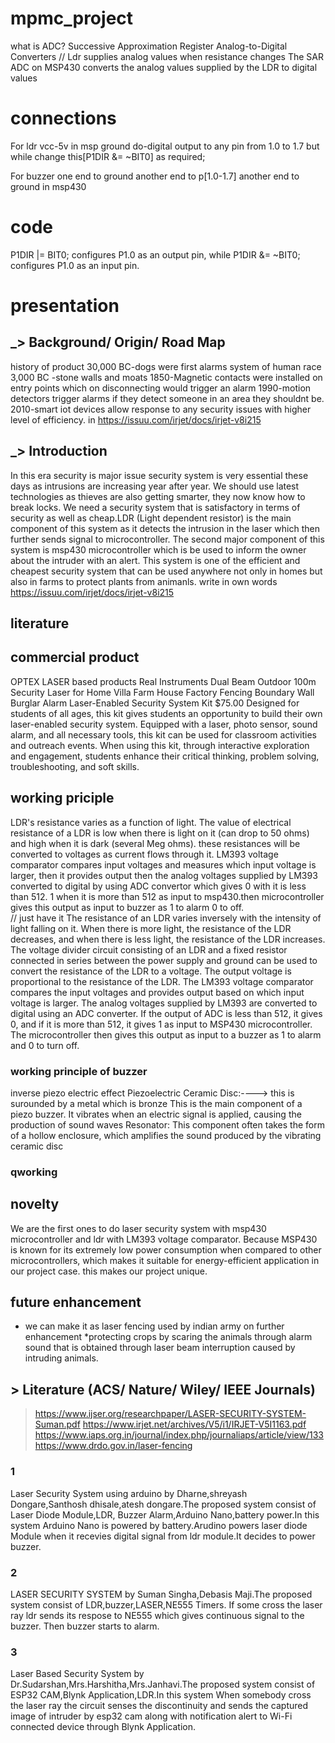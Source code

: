 # mpmc_project
what is ADC?
Successive Approximation Register Analog-to-Digital Converters
//
Ldr supplies analog values when resistance changes 
The SAR ADC on MSP430 converts the analog values supplied by the LDR to digital values
# connections 
For ldr 
vcc-5v in msp
ground
do-digital output to any pin from 1.0 to 1.7 but while change this[P1DIR &= ~BIT0] as required;

For buzzer 
one end to ground another end to p[1.0-1.7]
another end to ground in msp430

# code
P1DIR |= BIT0; configures P1.0 as an output pin,
while P1DIR &= ~BIT0; configures P1.0 as an input pin.

# presentation

## _> Background/ Origin/ Road Map

history of product
30,000 BC-dogs were first alarms system of human race
3,000 BC -stone walls and moats
1850-Magnetic contacts were installed on entry points which on disconnecting would trigger an alarm
1990-motion detectors trigger alarms if they detect someone in an area they shouldnt be.
2010-smart iot devices allow response to any security issues with higher level of efficiency. 
in https://issuu.com/irjet/docs/irjet-v8i215

## _> Introduction
 In this era security is major issue security system is very essential these days as intrusions are increasing year after year. We should use latest technologies as thieves are also getting smarter, they now know how to break locks. We need a security system that is satisfactory in terms of security as well as cheap.LDR (Light dependent resistor) is the main component of this system as it detects the intrusion in the laser which then further sends signal to microcontroller. The second major component of this system is msp430 microcontroller which is be used to inform the owner about the intruder with an alert. This system is one of the efficient and cheapest security system that can be used anywhere not only in homes but also in farms to protect plants from animanls.
write in own words
https://issuu.com/irjet/docs/irjet-v8i215
## literature 


## commercial product 
OPTEX LASER based products
Real Instruments Dual Beam Outdoor 100m Security Laser for Home Villa Farm House Factory Fencing Boundary Wall Burglar Alarm
Laser-Enabled Security System Kit
$75.00
Designed for students of all ages, this kit gives students an opportunity to build their own laser-enabled security system. Equipped with a laser, photo sensor, sound alarm, and all necessary tools, this kit can be used for classroom activities and outreach events.
When using this kit, through interactive exploration and engagement, students enhance their critical thinking, problem solving, troubleshooting, and soft skills.
## working priciple



LDR's resistance varies as a function of light. The value of electrical resistance 
of a LDR is low when there is light on it (can drop to 50 ohms) and high when it is dark (several Meg ohms).
these resistances will be converted to voltages as current flows through it. 
LM393 voltage comparator compares input voltages and measures which input voltage is larger, then it provides output 
then  the analog voltages supplied by LM393 converted to digital by using ADC convertor which gives 0 with it is less than 512.
1 when it is more than 512 as input to msp430.then microcontroller gives this output as input to buzzer as 1 to alarm 0 to off.   
// just have it 
The resistance of an LDR varies inversely with the intensity of light falling on it. When there is more light, the resistance of the LDR decreases, and when there is less light, the resistance of the LDR increases. The voltage divider circuit consisting of an LDR and a fixed resistor connected in series between the power supply and ground can be used to convert the resistance of the LDR to a voltage. The output voltage is proportional to the resistance of the LDR. The LM393 voltage comparator compares the input voltages and provides output based on which input voltage is larger. The analog voltages supplied by LM393 are converted to digital using an ADC converter. If the output of ADC is less than 512, it gives 0, and if it is more than 512, it gives 1 as input to MSP430 microcontroller. The microcontroller then gives this output as input to a buzzer as 1 to alarm and 0 to turn off.

### working principle of buzzer  
inverse piezo electric effect 
Piezoelectric Ceramic Disc:----> this is surounded by a metal which is bronze 
This is the main component of a piezo buzzer. It vibrates when an electric signal is applied, causing the production of sound waves
Resonator: 
This component often takes the form of a hollow enclosure, which amplifies the sound produced by the vibrating ceramic disc
### qworking 
## novelty 

We are the first ones to do laser security system with msp430 microcontroller and ldr with LM393 voltage comparator.
Because MSP430 is known for its extremely low power consumption when compared to other microcontrollers, which makes it suitable for energy-efficient application
in our project case.
this makes our project unique.

## future enhancement 
* we can make it as laser fencing used by indian army on further enhancement 
*protecting crops by scaring the animals through alarm
sound that is obtained through laser beam interruption caused by intruding animals.
## > Literature (ACS/ Nature/ Wiley/ IEEE Journals)

> https://www.ijser.org/researchpaper/LASER-SECURITY-SYSTEM-Suman.pdf
> https://www.irjet.net/archives/V5/i1/IRJET-V5I1163.pdf
> https://www.iaps.org.in/journal/index.php/journaliaps/article/view/133
> https://www.drdo.gov.in/laser-fencing
### 1
 Laser Security System using arduino by Dharne,shreyash Dongare,Santhosh dhisale,atesh dongare.The proposed system consist of 
 Laser Diode Module,LDR, Buzzer Alarm,Arduino Nano,battery power.In this system Arduino Nano is powered by battery.Arudino powers laser diode Module
 when it recevies digital signal from ldr module.It decides to power buzzer.
### 2
LASER SECURITY SYSTEM by Suman Singha,Debasis Maji.The proposed system consist of LDR,buzzer,LASER,NE555 Timers.
If some cross the laser ray ldr sends its respose to NE555 which gives continuous signal to the buzzer.
Then buzzer starts to alarm.
### 3 
Laser Based Security System by Dr.Sudarshan,Mrs.Harshitha,Mrs.Janhavi.The proposed system consist
of ESP32 CAM,Blynk Application,LDR.In this system When somebody cross the laser ray the circuit 
senses the discontinuity and sends the captured image of intruder by esp32 cam along with notification alert to Wi-Fi connected 
device through Blynk Application.
